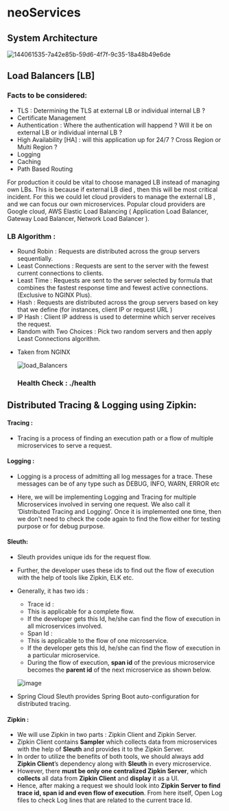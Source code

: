 ﻿# neoServices
 
 ## System Architecture
 
 ![144061535-7a42e85b-59d6-4f7f-9c35-18a48b49e6de](https://user-images.githubusercontent.com/75577090/172055547-1ce12b41-507f-4bbb-b10b-2ece02398697.png)
 
 ## Load Balancers [LB]

  ### Facts to be considered:

  - TLS : Determining the TLS at external LB or individual internal LB ? 
  - Certificate Management
  - Authentication : Where the authentication will happend ? Will it be on external LB or individual internal LB ?
  - High Availability [HA] :  will this application up for 24/7 ? Cross Region or Multi Region ?
  - Logging
  - Caching
  - Path Based Routing

  For production it could be vital to choose managed LB instead of managing own LBs. This is because if external LB died , then this will be most critical incident. For this we could let cloud providers to manage the external LB , and we can focus our own microservices. Popular cloud providers are Google cloud, AWS Elastic Load Balancing ( Application Load Balancer, Gateway Load Balancer, Network Load Balancer ).

  ### LB Algorithm :
  - Round Robin : Requests are distributed across the group servers sequentially.
  - Least Connections : Requests are sent to the server with the fewest current connections to clients.
  - Least Time : Requests are sent to the server selected by formula that combines the fastest response time  and fewest active connections. (Exclusive to NGINX Plus).
  - Hash : Requests are distributed across the group servers based on key that we define (for instances, client IP or request URL )
  - IP Hash :  Client IP address is used to determine which server receives the request.
  - Random with Two Choices : Pick two random servers and then apply Least Connections algorithm.

* Taken from NGINX
 
  ![load_Balancers](https://user-images.githubusercontent.com/75577090/172683095-db178931-75e0-4614-89fc-0345326d7e54.png)

  ### Health Check : ./health

 ## Distributed Tracing & Logging using Zipkin:
  
 #### Tracing : 
 - Tracing is a process of finding an execution path or a flow of multiple microservices to serve a request.
 
 #### Logging : 
 - Logging is a process of admitting all log messages for a trace. These messages can be of any type such as DEBUG, INFO, WARN, ERROR etc
 
 - Here, we will be implementing Logging and Tracing for multiple Microservices involved in serving one request. We also call it ‘Distributed Tracing and Logging’. Once it is implemented one time, then we don't need to check the code again to find the flow either for testing purpose or for debug purpose.
 
 #### Sleuth: 
 - Sleuth provides unique ids for the request flow. 
 - Further, the developer uses these ids to find out the flow of execution with the help of tools like Zipkin, ELK etc. 
 - Generally, it has two ids : 
   - Trace id : 
    - This is applicable for a complete flow. 
    - If the developer gets this Id, he/she can find the flow of execution in all microservices involved.
   - Span Id : 
    - This is applicable to the flow of one microservice. 
    - If the developer gets this Id, he/she can find the flow of execution in a particular microservice.
    - During the flow of execution, **span id** of the previous microservice becomes the **parent id** of the next microservice as shown below.

   ![image](https://user-images.githubusercontent.com/75577090/172776294-510b6cd5-29cd-4cf1-b8d8-1874a60db631.png)

 -  Spring Cloud Sleuth provides Spring Boot auto-configuration for distributed tracing.
 
 #### Zipkin : 
 - We will use Zipkin in two parts : Zipkin Client and Zipkin Server. 
 - Zipkin Client contains **Sampler** which collects data from microservices with the help of **Sleuth** and provides it to the Zipkin Server. 
 - In order to utilize the benefits of both tools, we should always add **Zipkin Client**’s dependency along with **Sleuth** in every microservice. 
 - However, there **must be only one centralized Zipkin Server**, which **collects** all data from **Zipkin Client** and **display** it as a UI. 
 - Hence, after making a request we should look into **Zipkin Server to find trace id, span id and even flow of execution**. From here itself, Open Log files to check Log lines that are related to the current trace Id.

